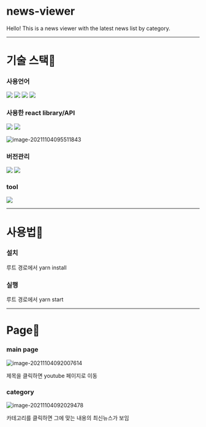 # news-viewer

Hello! This is a news viewer with the latest news list by category.

------

# 기술 스택:baby_chick:

### 사용언어

<img src="https://img.shields.io/badge/HTML5-E34F26?style=for-the-badge&logo=HTML5&logoColor=white"> <img src="https://img.shields.io/badge/CSS3-1572B6?style=for-the-badge&logo=CSS3&logoColor=white"> <img src="https://img.shields.io/badge/JavaScript-F7DF1E?style=for-the-badge&logo=JavaScript&logoColor=black"> <img src="https://img.shields.io/badge/React-61DAFB?style=for-the-badge&logo=React&logoColor=black">

###  사용한 react library/API

<img src="https://img.shields.io/badge/React Router-CA4245?style=for-the-badge&logo=React Router&logoColor=white"> <img src="https://img.shields.io/badge/styled components-DB7093?style=for-the-badge&logo=styled components&logoColor=white">

![image-20211104095511843](https://user-images.githubusercontent.com/77483541/140291358-01f0fd66-f5f2-43b8-a0b4-94f82bd46278.png) 

### 버전관리

<img src="https://img.shields.io/badge/Git-F05032?style=for-the-badge&logo=Git&logoColor=white"> <img src="https://img.shields.io/badge/GitHub-181717?style=for-the-badge&logo=GitHub&logoColor=white">

### tool

<img src="https://img.shields.io/badge/Visual Studio Code-007ACC?style=for-the-badge&logo=Visual Studio Code&logoColor=white"> 

------

# 사용법:eyes:

### 설치

루트 경로에서 yarn install

### 실행

루트 경로에서 yarn start

------

# Page:ledger:

### main page

![image-20211104092007614](https://user-images.githubusercontent.com/77483541/140291251-e86b158b-93c9-4ddf-8c46-4f43a4dd8eab.png)

제목을 클릭하면 youtube 페이지로 이동

### category

![image-20211104092029478](https://user-images.githubusercontent.com/77483541/140291256-5bf2ca6c-f74d-43c9-98ac-1880f193998c.png)

카테고리를 클릭하면 그에 맞는 내용의 최신뉴스가 보임


